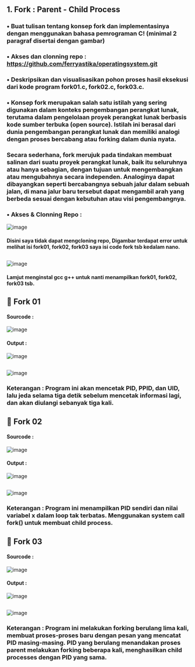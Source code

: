 ## 1. Fork : Parent - Child Process
### •	Buat tulisan tentang konsep fork dan implementasinya dengan menggunakan bahasa pemrograman C! (minimal 2 paragraf disertai dengan gambar)
### •	Akses dan clonning repo : https://github.com/ferryastika/operatingsystem.git
### •	Deskripsikan dan visualisasikan pohon proses hasil eksekusi dari kode program fork01.c, fork02.c, fork03.c.
### •	Konsep fork merupakan salah satu istilah yang sering digunakan dalam konteks pengembangan perangkat lunak, terutama dalam pengelolaan proyek perangkat lunak berbasis kode sumber terbuka (open source). Istilah ini berasal dari dunia pengembangan perangkat lunak dan memiliki analogi dengan proses bercabang atau forking dalam dunia nyata.
### Secara sederhana, fork merujuk pada tindakan membuat salinan dari suatu proyek perangkat lunak, baik itu seluruhnya atau hanya sebagian, dengan tujuan untuk mengembangkan atau mengubahnya secara independen. Analoginya dapat dibayangkan seperti bercabangnya sebuah jalur dalam sebuah jalan, di mana jalur baru tersebut dapat mengambil arah yang berbeda sesuai dengan kebutuhan atau visi pengembangnya.
### •	Akses & Clonning Repo : 
![image](https://github.com/fahmiwulidan/SysOP24-3123521009/assets/160559491/0d3bc543-ca36-4d6c-a46d-bde7dbdba1a7)
#### Disini saya tidak dapat mengcloning repo, Digambar terdapat error untuk melihat isi fork01, fork02, fork03 saya isi code fork tsb kedalam nano.
##
![image](https://github.com/fahmiwulidan/SysOP24-3123521009/assets/160559491/a99b0912-8ba1-4a30-ad90-91c5d56ea000)
#### Lamjut menginstal gcc g++ untuk nanti menampilkan fork01, fork02, fork03 tsb.
##
## 	Fork 01
#### Sourcode : 
![image](https://github.com/fahmiwulidan/SysOP24-3123521009/assets/160559491/e100b779-b197-43f5-a170-1d354b2145dc)
#### Output :
![image](https://github.com/fahmiwulidan/SysOP24-3123521009/assets/160559491/af72446c-3549-4913-ac45-ec9dead6a609)
##
![image](https://github.com/fahmiwulidan/SysOP24-3123521009/assets/160559491/1ca163aa-5c4a-41eb-b495-49d47b9b0a39)
### Keterangan : Program ini akan mencetak PID, PPID, dan UID, lalu jeda selama tiga detik sebelum mencetak informasi lagi, dan akan diulangi sebanyak tiga kali.
##
## 	Fork 02
#### Sourcode : 
![image](https://github.com/fahmiwulidan/SysOP24-3123521009/assets/160559491/6c9cad83-32a6-44ed-9877-e151e2aa32c0)
#### Output :
![image](https://github.com/fahmiwulidan/SysOP24-3123521009/assets/160559491/77800731-9988-4eab-b9be-4adabb9545d1)
##
![image](https://github.com/fahmiwulidan/SysOP24-3123521009/assets/160559491/a6385de9-443d-47d2-bee0-3b4bcb5d5167)
### Keterangan : Program ini menampilkan PID sendiri dan nilai variabel x dalam loop tak terbatas. Menggunakan system call fork() untuk membuat child process.
##
## 	Fork 03
#### Sourcode :
![image](https://github.com/fahmiwulidan/SysOP24-3123521009/assets/160559491/3fda17e0-9b8b-4b63-abdc-c703b24d1c3e)
#### Output :
![image](https://github.com/fahmiwulidan/SysOP24-3123521009/assets/160559491/4be9f984-217c-4db3-ae42-df5e80e56016)
##
![image](https://github.com/fahmiwulidan/SysOP24-3123521009/assets/160559491/6fcf976c-00ea-4024-bea2-e7691949c087)
### Keterangan : Program ini melakukan forking berulang lima kali, membuat proses-proses baru dengan pesan yang mencatat PID masing-masing. PID yang berulang menandakan proses parent melakukan forking beberapa kali, menghasilkan child processes dengan PID yang sama.
##
